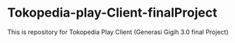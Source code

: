 # Tokopedia-play-Client-finalProject
This is repository for Tokopedia Play Client (Generasi Gigih 3.0 final Project)
